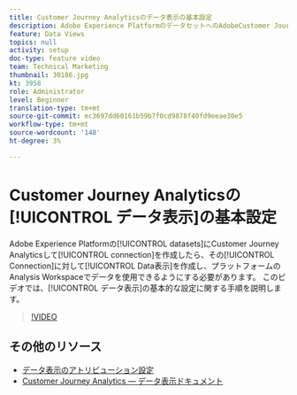 ```yaml
---
title: Customer Journey Analyticsのデータ表示の基本設定
description: Adobe Experience PlatformのデータセットへのAdobeCustomer Journey Analyticsでの接続を作成したら、その接続のData表示を作成して、プラットフォーム上のAnalysis Workspaceのデータを使用できるようにする必要があります。 このビデオでは、データ表示の基本的な設定に関する手順を説明します。
feature: Data Views
topics: null
activity: setup
doc-type: feature video
team: Technical Marketing
thumbnail: 30186.jpg
kt: 3958
role: Administrator
level: Beginner
translation-type: tm+mt
source-git-commit: ec3697dd60161b59b7f0cd9878f40fd9eeae30e5
workflow-type: tm+mt
source-wordcount: '148'
ht-degree: 3%

---
```



# Customer Journey Analyticsの[!UICONTROL データ表示]の基本設定

Adobe Experience Platformの[!UICONTROL datasets]にCustomer Journey Analyticsして[!UICONTROL connection]を作成したら、その[!UICONTROL Connection]に対して[!UICONTROL Data表示]を作成し、プラットフォームのAnalysis Workspaceでデータを使用できるようにする必要があります。 このビデオでは、[!UICONTROL データ表示]の基本的な設定に関する手順を説明します。

>[!VIDEO](https://video.tv.adobe.com/v/30186/?quality=12&enable10seconds=on&speedcontrol=on)

## その他のリソース

* [データ表示のアトリビューション設定](attribution-settings-in-data-views.md)
* [Customer Journey Analytics — データ表示ドキュメント](https://docs.adobe.com/content/help/en/analytics-platform/using/cja-dataviews/create-dataview.html)
